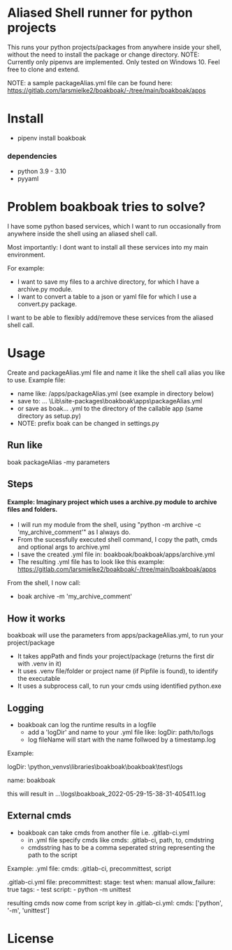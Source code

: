 <!-- README.md -->

# Aliased Shell runner for python projects

This runs your python projects/packages from anywhere inside your shell, without the need to install the package or change directory. 
NOTE: Currently only pipenvs are implemented. Only tested on Windows 10. 
Feel free to clone and extend.

NOTE: a sample packageAlias.yml file can be found here: https://gitlab.com/larsmielke2/boakboak/-/tree/main/boakboak/apps


# Install
- pipenv install boakboak


### dependencies
- python 3.9 - 3.10
- pyyaml



# Problem boakboak tries to solve?
I have some python based services, which I want to run occasionally from anywhere inside the
shell using an aliased shell call.

Most importantly: I dont want to install all these services into my main environment.

For example:
- I want to save my files to a archive directory, for which I have a archive.py module.
- I want to convert a table to a json or yaml file for which I use a convert.py package.

I want to be able to flexibly add/remove these services from the aliased shell call.




# Usage
Create and packageAlias.yml file and name it like the shell call alias you like to use.
Example file:
- name like: /apps/packageAlias.yml (see example in directory below)
- save to: ... \Lib\site-packages\boakboak\apps\packageAlias.yml
- or save as boak... .yml to the directory of the callable app (same directory as setup.py)
- NOTE: prefix boak can be changed in settings.py

## Run like
boak packageAlias -my parameters




## Steps

#### Example: Imaginary project which uses a archive.py module to archive files and folders.
- I will run my module from the shell, using "python -m archive -c 'my_archive_comment'" as I always do.
- From the sucessfully executed shell command, I copy the path, cmds and optional args to archive.yml
- I save the created .yml file in: boakboak/boakboak/apps/archive.yml
- The resulting .yml file has to look like this example: https://gitlab.com/larsmielke2/boakboak/-/tree/main/boakboak/apps

From the shell, I now call:
- boak archive -m 'my_archive_comment'


## How it works

boakboak will use the parameters from apps/packageAlias.yml, to run your project/package
- It takes appPath and finds your project/package (returns the first dir with .venv in it)
- It uses .venv file/folder or project name (if Pipfile is found), to identify the executable
- It uses a subprocess call, to run your cmds using identified python.exe

## Logging
- boakboak can log the runtime results in a logfile
    - add a 'logDir' and name to your .yml file like: logDir: path/to/logs
    - log fileName will start with the name follwoed by a timestamp.log

Example:

logDir:  \python_venvs\libraries\boakboak\boakboak\test\logs

name: boakboak

this will result in ...\logs\boakboak_2022-05-29-15-38-31-405411.log

## External cmds
- boakboak can take cmds from another file i.e. .gitlab-ci.yml
    - in .yml file specify cmds like cmds: .gitlab-ci, path, to, cmdstring
    - cmdsstring has to be a comma seperated string representing the path to the script

Example:
.yml file:
cmds: .gitlab-ci, precommittest, script

.gitlab-ci.yml file:
precommittest:
  stage: test
  when: manual
  allow_failure: true
  tags:
        - test
  script:
    - python -m unittest

resulting cmds now come from script key in .gitlab-ci.yml:
cmds: ['python', '-m', 'unittest']

# License

